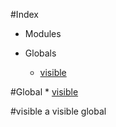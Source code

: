 #Index

* Modules

* Globals
    * [visible](#visible)

#Global
    * [visible](#visible)

<a name="visible"></a>
#visible
a visible global


